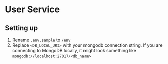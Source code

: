 # User Service

## Setting up

1. Rename `.env.sample` to `/env`
2. Replace `<DB_LOCAL_URI>` with your mongodb connection string. If you are connecting to MongoDB locally, it might look something like `mongodb://localhost:27017/<db_name>`
